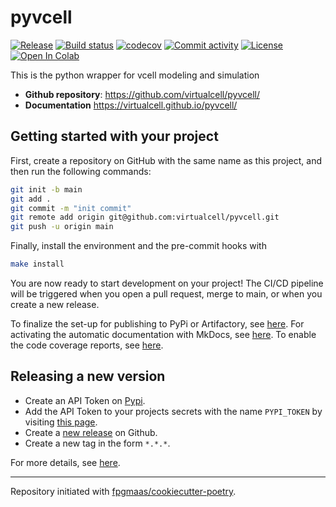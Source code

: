 # pyvcell

[![Release](https://img.shields.io/github/v/release/virtualcell/pyvcell)](https://img.shields.io/github/v/release/virtualcell/pyvcell)
[![Build status](https://img.shields.io/github/actions/workflow/status/virtualcell/pyvcell/main.yml?branch=main)](https://github.com/virtualcell/pyvcell/actions/workflows/main.yml?query=branch%3Amain)
[![codecov](https://codecov.io/gh/virtualcell/pyvcell/branch/main/graph/badge.svg)](https://codecov.io/gh/virtualcell/pyvcell)
[![Commit activity](https://img.shields.io/github/commit-activity/m/virtualcell/pyvcell)](https://img.shields.io/github/commit-activity/m/virtualcell/pyvcell)
[![License](https://img.shields.io/github/license/virtualcell/pyvcell)](https://img.shields.io/github/license/virtualcell/pyvcell)
[![Open In Colab](https://colab.research.google.com/assets/colab-badge.svg)](https://colab.research.google.com/drive/101BPDYqu4_PupqmunT6Qhextks_VT-8X?usp=sharing)

This is the python wrapper for vcell modeling and simulation

- **Github repository**: <https://github.com/virtualcell/pyvcell/>
- **Documentation** <https://virtualcell.github.io/pyvcell/>

## Getting started with your project

First, create a repository on GitHub with the same name as this project, and then run the following commands:

```bash
git init -b main
git add .
git commit -m "init commit"
git remote add origin git@github.com:virtualcell/pyvcell.git
git push -u origin main
```

Finally, install the environment and the pre-commit hooks with

```bash
make install
```

You are now ready to start development on your project!
The CI/CD pipeline will be triggered when you open a pull request, merge to main, or when you create a new release.

To finalize the set-up for publishing to PyPi or Artifactory, see [here](https://fpgmaas.github.io/cookiecutter-poetry/features/publishing/#set-up-for-pypi).
For activating the automatic documentation with MkDocs, see [here](https://fpgmaas.github.io/cookiecutter-poetry/features/mkdocs/#enabling-the-documentation-on-github).
To enable the code coverage reports, see [here](https://fpgmaas.github.io/cookiecutter-poetry/features/codecov/).

## Releasing a new version

- Create an API Token on [Pypi](https://pypi.org/).
- Add the API Token to your projects secrets with the name `PYPI_TOKEN` by visiting [this page](https://github.com/virtualcell/pyvcell/settings/secrets/actions/new).
- Create a [new release](https://github.com/virtualcell/pyvcell/releases/new) on Github.
- Create a new tag in the form `*.*.*`.

For more details, see [here](https://fpgmaas.github.io/cookiecutter-poetry/features/cicd/#how-to-trigger-a-release).

---

Repository initiated with [fpgmaas/cookiecutter-poetry](https://github.com/fpgmaas/cookiecutter-poetry).
